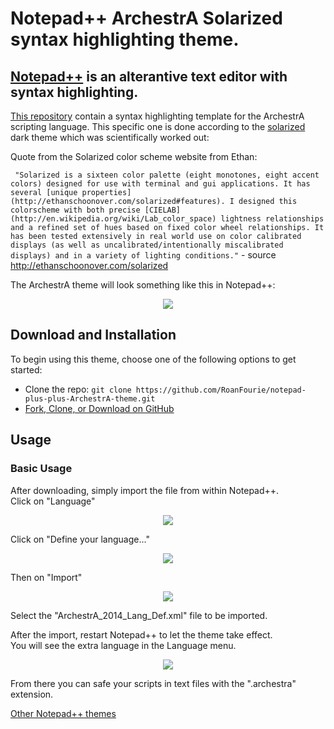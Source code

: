 # Notepad++ ArchestrA Solarized syntax highlighting theme.  

## [Notepad++](https://notepad-plus-plus.org/) is an alterantive text editor with syntax highlighting.  
[This repository]() contain a syntax highlighting template for the ArchestrA scripting language.
This specific one is done according to the [solarized](http://ethanschoonover.com/solarized) dark theme which was scientifically worked out:  

Quote from the Solarized color scheme website from Ethan:  

 ``` "Solarized is a sixteen color palette (eight monotones, eight accent colors) designed for use with terminal and gui applications. It has several [unique properties](http://ethanschoonover.com/solarized#features). I designed this colorscheme with both precise [CIELAB](http://en.wikipedia.org/wiki/Lab_color_space) lightness relationships and a refined set of hues based on fixed color wheel relationships. It has been tested extensively in real world use on color calibrated displays (as well as uncalibrated/intentionally miscalibrated displays) and in a variety of lighting conditions."``` - source http://ethanschoonover.com/solarized  

The ArchestrA theme will look something like this in Notepad++:  

<p align="center">
  <img src="img/example.png"/>
</p>

## Download and Installation

To begin using this theme, choose one of the following options to get started:
* Clone the repo: ```git clone https://github.com/RoanFourie/notepad-plus-plus-ArchestrA-theme.git```  
* [Fork, Clone, or Download on GitHub](https://github.com/RoanFourie/notepad-plus-plus-ArchestrA-theme.git)

## Usage

### Basic Usage
After downloading, simply import the file from within Notepad++.  
Click on "Language"  

<p align="center">
  <img src="img/menu.png"/>
</p>

Click on "Define your language..."  

<p align="center">
  <img src="img/define.png"/>
</p>

Then on "Import"  

<p align="center">
  <img src="img/user-defined-language.png"/>
</p>

Select the "ArchestrA_2014_Lang_Def.xml" file to be imported.

After the import, restart Notepad++ to let the theme take effect.  
You will see the extra language in the Language menu.  

<p align="center">
  <img src="img/language.png"/>
</p>

From there you can safe your scripts in text files with the ".archestra" extension.  


[Other Notepad++ themes](http://docs.notepad-plus-plus.org/index.php/User_Defined_Language_Files)
